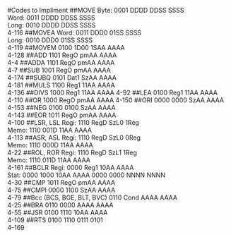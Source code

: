 #Codes to Impliment
##MOVE
Byte: 0001 DDDD DDSS SSSS  
Word: 0011 DDDD DDSS SSSS  
Long: 0010 DDDD DDSS SSSS  
4-116
##MOVEA
Word: 0011 DDD0 01SS SSSS  
Long: 0010 DDD0 01SS SSSS  
4-119
##MOVEM
0100 1D00 1SAA AAAA  
4-128
##ADD
1101 RegO pmAA AAAA  
4-4
##ADDA
1101 RegO pmAA AAAA  
4-7
##SUB
1001 RegO pmAA AAAA  
4-174
##SUBQ
0101 Dat1 SzAA AAAA  
4-181
##MULS
1100 Reg1 11AA AAAA  
4-136
##DIVS
1000 Reg1 11AA AAAA
4-92
##LEA
0100 Reg1 11AA AAAA  
4-110
##OR
1000 RegO pmAA AAAA
4-150
##ORI
0000 0000 SzAA AAAA  
4-153
##NEG
0100 0100 SzAA AAAA  
4-143
##EOR
1011 RegO pmAA AAAA  
4-100
##LSR, LSL
Regi: 1110 RegD SzL0 1Reg  
Memo: 1110 001D 11AA AAAA  
4-113
##ASR, ASL
Regi: 1110 RegD SzL0 0Reg  
Memo: 1110 000D 11AA AAAA  
4-22
##ROL, ROR
Regi: 1110 RegD SzL1 1Reg  
Memo: 1110 011D 11AA AAAA  
4-161
##BCLR
Regi: 0000 Reg1 10AA AAAA  
Stat: 0000 1000 10AA AAAA 0000 0000 NNNN NNNN  
4-30
##CMP
1011 RegO pmAA AAAA  
4-75
##CMPI
0000 1100 SzAA AAAA  
4-79
##Bcc (BCS, BGE, BLT, BVC)
0110 Cond AAAA AAAA  
4-25
##BRA
0110 0000 AAAA AAAA  
4-55
##JSR
0100 1110 10AA AAAA  
4-109
##RTS
0100 1110 0111 0101  
4-169
